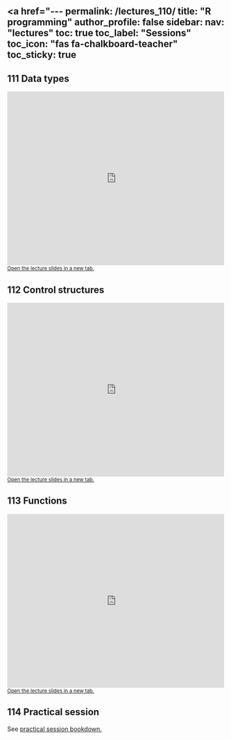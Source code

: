 <a href="---
permalink: /lectures_110/
title: "R programming"
author_profile: false
sidebar:
  nav: "lectures"
toc: true
toc_label: "Sessions"
toc_icon: "fas fa-chalkboard-teacher"
toc_sticky: true
---


## 111 Data types

<div style="position: relative; width: 500px; height: 400px;">
<iframe src="https://sdesabbata.github.io/granolarr/lectures/html/111_L_DataTypes.html" title="111_L_DataTypes" frameborder="0" style="width: 1000px; height: 800px; -webkit-transform: scale(0.5) translate(-500px,-400px);-moz-transform: scale(0.5) translate(-500px,-400px); "></iframe>
</div>

<small>
<a href="https://sdesabbata.github.io/granolarr/lectures/html/111_L_DataTypes" target="_blank">Open the lecture slides in a new tab.</a>
</small>

## 112 Control structures

<div style="position: relative; width: 500px; height: 400px;">
<iframe src="https://sdesabbata.github.io/granolarr/lectures/html/112_L_ControlStructures.html" title="112_L_ControlStructures" frameborder="0" style="width: 1000px; height: 800px; -webkit-transform: scale(0.5) translate(-500px,-400px);-moz-transform: scale(0.5) translate(-500px,-400px); "></iframe>
</div>

<small>
<a href="https://sdesabbata.github.io/granolarr/lectures/html/112_L_ControlStructures" target="_blank">Open the lecture slides in a new tab.</a>
</small>

## 113 Functions

<div style="position: relative; width: 500px; height: 400px;">
<iframe src="https://sdesabbata.github.io/granolarr/lectures/html/113_L_Functions.html" title="113_L_Functions" frameborder="0" style="width: 1000px; height: 800px; -webkit-transform: scale(0.5) translate(-500px,-400px);-moz-transform: scale(0.5) translate(-500px,-400px); "></iframe>
</div>

<small>
<a href="https://sdesabbata.github.io/granolarr/lectures/html/113_L_Functions" target="_blank">Open the lecture slides in a new tab.</a>
</small>

## 114 Practical session

See <a href="https://sdesabbata.github.io/granolarr/practicals/bookdown/data-types" target="_blank">practical session bookdown.</a>
